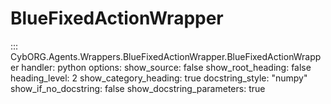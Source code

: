 # BlueFixedActionWrapper
::: CybORG.Agents.Wrappers.BlueFixedActionWrapper.BlueFixedActionWrapper
    handler: python
    options:
        show_source: false
        show_root_heading: false
        heading_level: 2
        show_category_heading: true
        docstring_style: "numpy"
        show_if_no_docstring: false
        show_docstring_parameters: true